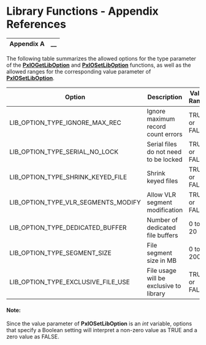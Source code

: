 # Library Functions - Appendix References  
  
**Appendix A** |  **__**  
---|---  
  
The following table summarizes the allowed options for the type parameter of the **[PxIOGetLibOption](../Global%20Library%20Functions/PxIOGetLibOption.md)** and **[PxIOSetLibOption](../Global%20Library%20Functions/PxIOSetLibOption.md)** functions, as well as the allowed ranges for the corresponding value parameter of **[PxIOSetLibOption](../Global%20Library%20Functions/PxIOSetLibOption.md)**.

**Option** |  **Description** |  **Value Range** |  **Default Value**  
---|---|---|---  
LIB_OPTION_TYPE_IGNORE_MAX_REC |  Ignore maximum record count errors |  TRUE or FALSE |  TRUE  
LIB_OPTION_TYPE_SERIAL_NO_LOCK |  Serial files do not need to be locked |  TRUE or FALSE |  FALSE  
LIB_OPTION_TYPE_SHRINK_KEYED_FILE |  Shrink keyed files |  TRUE or FALSE |  FALSE  
LIB_OPTION_TYPE_VLR_SEGMENTS_MODIFY |  Allow VLR segment modification |  TRUE or FALSE |  TRUE  
LIB_OPTION_TYPE_DEDICATED_BUFFER |  Number of dedicated file buffers |  0 to 20 |  5  
LIB_OPTION_TYPE_SEGMENT_SIZE |  File segment size in MB |  0 to 2000 |  0  
LIB_OPTION_TYPE_EXCLUSIVE_FILE_USE |  File usage will be exclusive to library |  TRUE or FALSE |  FALSE  
  
#### **Note:**  
Since the value parameter of **PxIOSetLibOption** is an _int_ variable, options that specify a Boolean setting will interpret a non-zero value as TRUE and a zero value as FALSE.
